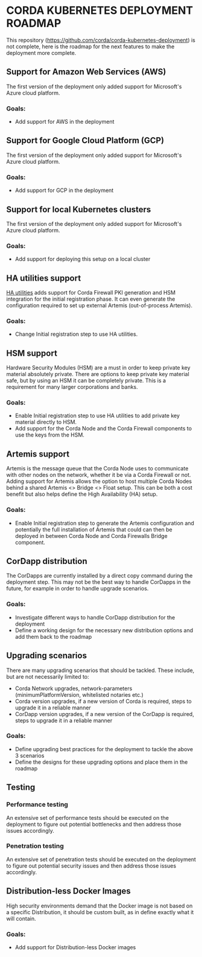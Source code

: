 # CORDA KUBERNETES DEPLOYMENT ROADMAP

This repository (<https://github.com/corda/corda-kubernetes-deployment>) is not complete, here is the roadmap for the next features to make the deployment more complete.

## Support for Amazon Web Services (AWS)

The first version of the deployment only added support for Microsoft's Azure cloud platform.

### Goals: 

- Add support for AWS in the deployment

## Support for Google Cloud Platform (GCP)

The first version of the deployment only added support for Microsoft's Azure cloud platform.

### Goals: 

- Add support for GCP in the deployment

## Support for local Kubernetes clusters

The first version of the deployment only added support for Microsoft's Azure cloud platform.

### Goals: 

- Add support for deploying this setup on a local cluster

## HA utilities support

[HA utilities](<https://docs.corda.r3.com/ha-utilities.html>) adds support for Corda Firewall PKI generation and HSM integration for the initial registration phase. 
It can even generate the configuration required to set up external Artemis (out-of-process Artemis).

### Goals: 

- Change Initial registration step to use HA utilities.

## HSM support

Hardware Security Modules (HSM) are a must in order to keep private key material absolutely private. 
There are options to keep private key material safe, but by using an HSM it can be completely private.
This is a requirement for many larger corporations and banks.

### Goals: 

- Enable Initial registration step to use HA utilities to add private key material directly to HSM.
- Add support for the Corda Node and the Corda Firewall components to use the keys from the HSM.

## Artemis support

Artemis is the message queue that the Corda Node uses to communicate with other nodes on the network, whether it be via a Corda Firewall or not.
Adding support for Artemis allows the option to host multiple Corda Nodes behind a shared Artemis <> Bridge <> Float setup.
This can be both a cost benefit but also helps define the High Availability (HA) setup.

### Goals: 

- Enable Initial registration step to generate the Artemis configuration and potentially the full installation of Artemis that could can then be deployed in between Corda Node and Corda Firewalls Bridge component.

## CorDapp distribution

The CorDapps are currently installed by a direct copy command during the deployment step.
This may not be the best way to handle CorDapps in the future, for example in order to handle upgrade scenarios.

### Goals:

- Investigate different ways to handle CorDapp distribution for the deployment
- Define a working design for the necessary new distribution options and add them back to the roadmap

## Upgrading scenarios

There are many upgrading scenarios that should be tackled. These include, but are not necessarily limited to:

- Corda Network upgrades, network-parameters (minimumPlatformVersion, whitelisted notaries etc.)
- Corda version upgrades, if a new version of Corda is required, steps to upgrade it in a reliable manner
- CorDapp version upgrades, if a new version of the CorDapp is required, steps to upgrade it in a reliable manner

### Goals:

- Define upgrading best practices for the deployment to tackle the above 3 scenarios
- Define the designs for these upgrading options and place them in the roadmap

## Testing

### Performance testing

An extensive set of performance tests should be executed on the deployment to figure out potential bottlenecks and then address those issues accordingly.

### Penetration testing

An extensive set of penetration tests should be executed on the deployment to figure out potential security issues and then address those issues accordingly.

## Distribution-less Docker Images

High security environments demand that the Docker image is not based on a specific Distribution, it should be custom built, as in define exactly what it will contain.

### Goals:

- Add support for Distribution-less Docker images

